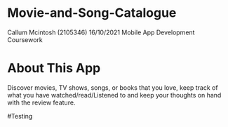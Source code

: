# Movie-and-Song-Catalogue
Callum Mcintosh (2105346) 16/10/2021 Mobile App Development Coursework

# About This App 
Discover movies, TV shows, songs, or books that you love, keep track of what you have watched/read/Listened to and keep your thoughts on hand with the review feature. 

#Testing
